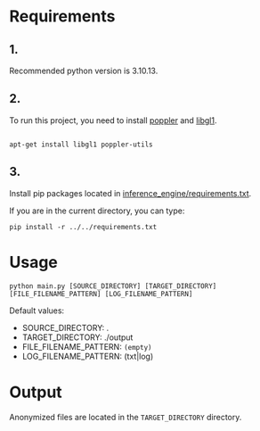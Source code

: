 
# Requirements

## 1.

Recommended python version is 3.10.13.

  

## 2.

To run this project, you need to install [poppler](https://poppler.freedesktop.org/) and [libgl1](https://packages.ubuntu.com/libgl1).

  

```(linux)

apt-get install libgl1 poppler-utils

```

  

## 3.

Install pip packages located in [inference_engine/requirements.txt](https://github.com/cvlab-ai/splinter/blob/main/inference_engine/requirements.txt).

If you are in the current directory, you can type:
```
pip install -r ../../requirements.txt
```
# Usage

```
python main.py [SOURCE_DIRECTORY] [TARGET_DIRECTORY] [FILE_FILENAME_PATTERN] [LOG_FILENAME_PATTERN]
```

Default values:
- SOURCE_DIRECTORY: .
- TARGET_DIRECTORY: ./output
- FILE_FILENAME_PATTERN: `(empty)`
- LOG_FILENAME_PATTERN: (txt|log)

# Output

Anonymized files are located in the `TARGET_DIRECTORY` directory.